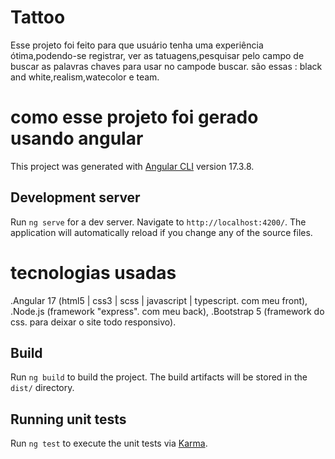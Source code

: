 # Tattoo

Esse projeto foi feito para que usuário tenha uma experiência ótima,podendo-se registrar,
ver as tatuagens,pesquisar pelo campo de buscar as palavras chaves para usar no campode buscar.
são essas : black and white,realism,watecolor e team.

# como esse projeto foi gerado usando angular

This project was generated with [Angular CLI](https://github.com/angular/angular-cli) version 17.3.8.

## Development server

Run `ng serve` for a dev server. Navigate to `http://localhost:4200/`. The application will automatically reload if you change any of the source files.

# tecnologias usadas

.Angular 17 (html5 | css3 | scss | javascript | typescript. com meu front),
.Node.js (framework "express". com meu back),
.Bootstrap 5 (framework do css. para deixar o site todo responsivo).


## Build

Run `ng build` to build the project. The build artifacts will be stored in the `dist/` directory.

## Running unit tests

Run `ng test` to execute the unit tests via [Karma](https://karma-runner.github.io).
